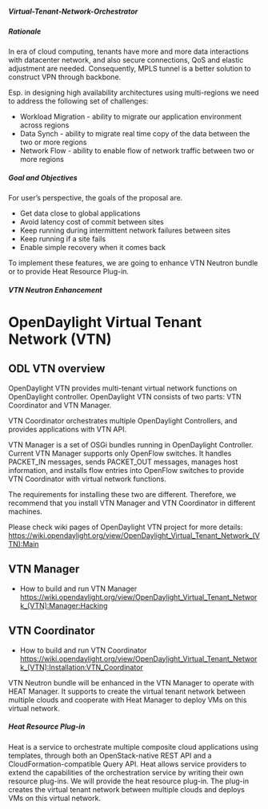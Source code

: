 ##### Virtual-Tenant-Network-Orchestrator

##### Rationale
In era of cloud computing, tenants have more and more data interactions with datacenter network, and also secure connections, QoS and elastic adjustment are needed. Consequently, MPLS tunnel is a better solution to construct VPN through backbone.

Esp. in designing high availability architectures using multi-regions we need to address the following set of challenges:

- Workload Migration - ability to migrate our application environment across regions
- Data Synch - ability to migrate real time copy of the data between the two or more regions
- Network Flow - ability to enable flow of network traffic between two or more regions

##### Goal and Objectives
For user’s perspective, the goals of the proposal are.
- Get data close to global applications
- Avoid latency cost of commit between sites
- Keep running during intermittent network failures between sites
- Keep running if a site fails
- Enable simple recovery when it comes back

To implement these features, we are going to enhance VTN Neutron bundle or to provide Heat Resource Plug-in.

##### VTN Neutron Enhancement
OpenDaylight Virtual Tenant Network (VTN)
=========================================

## ODL VTN overview

OpenDaylight VTN provides multi-tenant virtual network functions on
OpenDaylight controller. OpenDaylight VTN consists of two parts:
VTN Coordinator and VTN Manager.

VTN Coordinator orchestrates multiple OpenDaylight Controllers, and provides
applications with VTN API.

VTN Manager is a set of OSGi bundles running in OpenDaylight Controller.
Current VTN Manager supports only OpenFlow switches. It handles PACKET_IN
messages, sends PACKET_OUT messages, manages host information, and installs
flow entries into OpenFlow switches to provide VTN Coordinator with virtual
network functions.

The requirements for installing these two are different. Therefore, we
recommend that you install VTN Manager and VTN Coordinator in different
machines.

Please check wiki pages of OpenDaylight VTN project for more details:
https://wiki.opendaylight.org/view/OpenDaylight_Virtual_Tenant_Network_(VTN):Main

## VTN Manager

 - How to build and run VTN Manager
   https://wiki.opendaylight.org/view/OpenDaylight_Virtual_Tenant_Network_(VTN):Manager:Hacking

## VTN Coordinator

 - How to build and run VTN Coordinator
   https://wiki.opendaylight.org/view/OpenDaylight_Virtual_Tenant_Network_(VTN):Installation:VTN_Coordinator

VTN Neutron bundle will be enhanced in the VTN Manager to operate with HEAT Manager. It supports to create the virtual tenant network between multiple clouds and cooperate with Heat Manager to deploy VMs on this virtual network.

##### Heat Resource Plug-in
Heat is a service to orchestrate multiple composite cloud applications using templates, through both an OpenStack-native REST API and a CloudFormation-compatible Query API. Heat allows service providers to extend the capabilities of the orchestration service by writing their own resource plug-ins. We will provide the heat resource plug-in. The plug-in creates the virtual tenant network between multiple clouds and deploys VMs on this virtual network.


